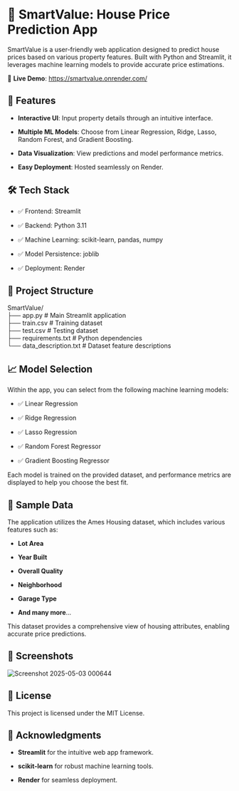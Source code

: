 # **🏡 SmartValue: House Price Prediction App**
SmartValue is a user-friendly web application designed to predict house prices based on various property features. Built with Python and Streamlit, it leverages machine learning models to provide accurate price estimations.

🔗 **Live Demo**: https://smartvalue.onrender.com/

## **📌 Features**
- **Interactive UI**: Input property details through an intuitive interface.

- **Multiple ML Models**: Choose from Linear Regression, Ridge, Lasso, Random Forest, and Gradient Boosting.

- **Data Visualization**: View predictions and model performance metrics.

- **Easy Deployment**: Hosted seamlessly on Render.

## **🛠️ Tech Stack**
- ✅ Frontend: Streamlit

- ✅ Backend: Python 3.11

- ✅ Machine Learning: scikit-learn, pandas, numpy

- ✅ Model Persistence: joblib

- ✅ Deployment: Render

## **📂 Project Structure**

SmartValue/<br>
├── app.py                 # Main Streamlit application<br>
├── train.csv              # Training dataset<br>
├── test.csv               # Testing dataset<br>
├── requirements.txt       # Python dependencies<br>
└── data_description.txt   # Dataset feature descriptions<br>
## **📈 Model Selection**
Within the app, you can select from the following machine learning models:

- ✅ Linear Regression

- ✅ Ridge Regression

- ✅ Lasso Regression

- ✅ Random Forest Regressor

- ✅ Gradient Boosting Regressor

Each model is trained on the provided dataset, and performance metrics are displayed to help you choose the best fit.

## **🧪 Sample Data**
The application utilizes the Ames Housing dataset, which includes various features such as:

- **Lot Area**

- **Year Built**

- **Overall Quality**

- **Neighborhood**

- **Garage Type**

- **And many more**...

This dataset provides a comprehensive view of housing attributes, enabling accurate price predictions.

## **📸 Screenshots**
![Screenshot 2025-05-03 000644](https://github.com/user-attachments/assets/3d3d907b-b391-44d7-80c8-efd0f552c4da)


## **📜 License**
This project is licensed under the MIT License.

## **🙌 Acknowledgments**
- **Streamlit** for the intuitive web app framework.

- **scikit-learn** for robust machine learning tools.

- **Render** for seamless deployment.
